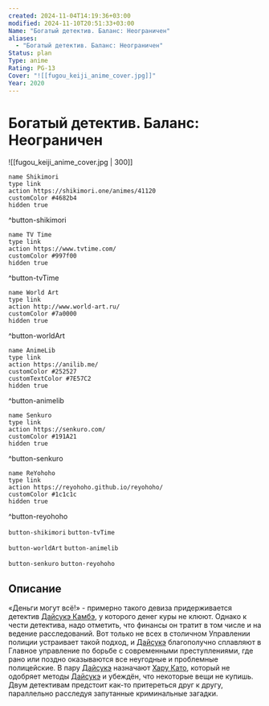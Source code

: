 ```yaml
---
created: 2024-11-04T14:19:36+03:00
modified: 2024-11-10T20:51:33+03:00
Name: "Богатый детектив. Баланс: Неограничен"
aliases:
  - "Богатый детектив. Баланс: Неограничен"
Status: plan
Type: anime
Rating: PG-13
Cover: "![[fugou_keiji_anime_cover.jpg]]"
Year: 2020
---
```


# Богатый детектив. Баланс: Неограничен

![[fugou_keiji_anime_cover.jpg | 300]]

```button
name Shikimori
type link
action https://shikimori.one/animes/41120
customColor #4682b4
hidden true
```
^button-shikimori

```button
name TV Time
type link
action https://www.tvtime.com/
customColor #997f00
hidden true
```
^button-tvTime

```button
name World Art
type link
action http://www.world-art.ru/
customColor #7a0000
hidden true
```
^button-worldArt

```button
name AnimeLib
type link
action https://anilib.me/
customColor #252527
customTextColor #7E57C2
hidden true
```
^button-animelib

```button
name Senkuro
type link
action https://senkuro.com/
customColor #191A21
hidden true
```
^button-senkuro

```button
name ReYohoho
type link
action https://reyohoho.github.io/reyohoho/
customColor #1c1c1c
hidden true
```
^button-reyohoho

`button-shikimori` `button-tvTime`

`button-worldArt` `button-animelib`

`button-senkuro` `button-reyohoho`

## Описание

«Деньги могут всё!» - примерно такого девиза придерживается детектив [Дайсукэ Камбэ](https://shikimori.one/characters/177624-daisuke-kanbe), у которого денег куры не клюют. Однако к чести детектива, надо отметить, что финансы он тратит в том числе и на ведение расследований. Вот только не всех в столичном Управлении полиции устраивает такой подход, и [Дайсукэ](https://shikimori.one/characters/177624-daisuke-kanbe) благополучно сплавляют в Главное управление по борьбе с современными преступлениями, где рано или поздно оказываются все неугодные и проблемные полицейские. В пару [Дайсукэ](https://shikimori.one/characters/177624-daisuke-kanbe) назначают [Хару Като](https://shikimori.one/characters/177625-haru-katou), который не одобряет методы [Дайсукэ](https://shikimori.one/characters/177624-daisuke-kanbe) и убеждён, что некоторые вещи не купишь. Двум детективам предстоит как-то притереться друг к другу, параллельно расследуя запутанные криминальные загадки.
